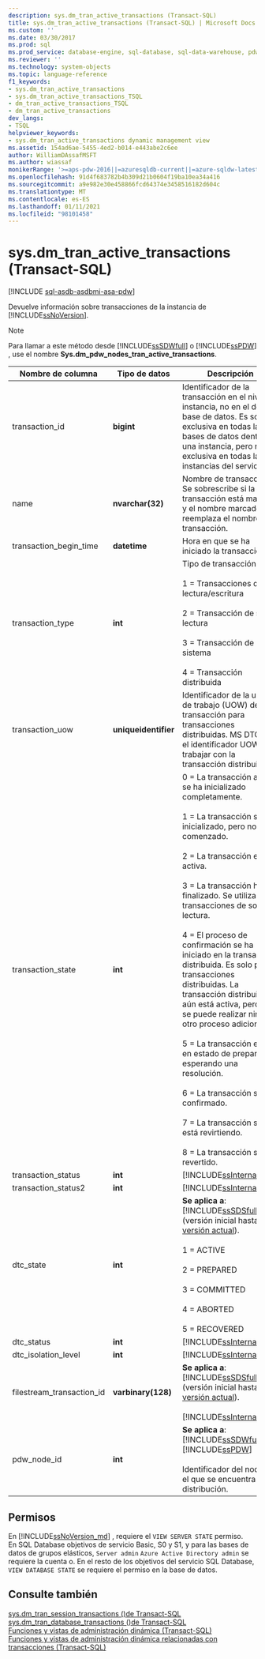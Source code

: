 ```yaml
---
description: sys.dm_tran_active_transactions (Transact-SQL)
title: sys.dm_tran_active_transactions (Transact-SQL) | Microsoft Docs
ms.custom: ''
ms.date: 03/30/2017
ms.prod: sql
ms.prod_service: database-engine, sql-database, sql-data-warehouse, pdw
ms.reviewer: ''
ms.technology: system-objects
ms.topic: language-reference
f1_keywords:
- sys.dm_tran_active_transactions
- sys.dm_tran_active_transactions_TSQL
- dm_tran_active_transactions_TSQL
- dm_tran_active_transactions
dev_langs:
- TSQL
helpviewer_keywords:
- sys.dm_tran_active_transactions dynamic management view
ms.assetid: 154ad6ae-5455-4ed2-b014-e443abe2c6ee
author: WilliamDAssafMSFT
ms.author: wiassaf
monikerRange: '>=aps-pdw-2016||=azuresqldb-current||=azure-sqldw-latest||>=sql-server-2016||>=sql-server-linux-2017||=azuresqldb-mi-current'
ms.openlocfilehash: 91d4f683782b4b309d21b0604f19ba10ea34a416
ms.sourcegitcommit: a9e982e30e458866fcd64374e3458516182d604c
ms.translationtype: MT
ms.contentlocale: es-ES
ms.lasthandoff: 01/11/2021
ms.locfileid: "98101458"
---
```

# <a name="sysdm_tran_active_transactions-transact-sql"></a>sys.dm_tran_active_transactions (Transact-SQL)
[!INCLUDE [sql-asdb-asdbmi-asa-pdw](../../includes/applies-to-version/sql-asdb-asdbmi-asa-pdw.md)]

  Devuelve información sobre transacciones de la instancia de [!INCLUDE[ssNoVersion](../../includes/ssnoversion-md.md)].  
  
> [!NOTE]  
>  Para llamar a este método desde [!INCLUDE[ssSDWfull](../../includes/sssdwfull-md.md)] o [!INCLUDE[ssPDW](../../includes/sspdw-md.md)] , use el nombre **Sys.dm_pdw_nodes_tran_active_transactions**.  
  
|Nombre de columna|Tipo de datos|Descripción|  
|-----------------|---------------|-----------------|  
|transaction_id|**bigint**|Identificador de la transacción en el nivel de instancia, no en el de base de datos. Es solo exclusiva en todas las bases de datos dentro de una instancia, pero no es exclusiva en todas las instancias del servidor.|  
|name|**nvarchar(32)**|Nombre de transacción. Se sobrescribe si la transacción está marcada y el nombre marcado reemplaza el nombre de transacción.|  
|transaction_begin_time|**datetime**|Hora en que se ha iniciado la transacción.|  
|transaction_type|**int**|Tipo de transacción.<br /><br /> 1 = Transacciones de lectura/escritura<br /><br /> 2 = Transacción de solo lectura<br /><br /> 3 = Transacción de sistema<br /><br /> 4 = Transacción distribuida|  
|transaction_uow|**uniqueidentifier**|Identificador de la unidad de trabajo (UOW) de la transacción para transacciones distribuidas. MS DTC usa el identificador UOW para trabajar con la transacción distribuida.|  
|transaction_state|**int**|0 = La transacción aún no se ha inicializado completamente.<br /><br /> 1 = La transacción se ha inicializado, pero no ha comenzado.<br /><br /> 2 = La transacción está activa.<br /><br /> 3 = La transacción ha finalizado. Se utiliza para transacciones de solo lectura.<br /><br /> 4 = El proceso de confirmación se ha iniciado en la transacción distribuida. Es solo para transacciones distribuidas. La transacción distribuida aún está activa, pero no se puede realizar ningún otro proceso adicional.<br /><br /> 5 = La transacción está en estado de preparada y esperando una resolución.<br /><br /> 6 = La transacción se ha confirmado.<br /><br /> 7 = La transacción se está revirtiendo.<br /><br /> 8 = La transacción se ha revertido.|  
|transaction_status|**int**|[!INCLUDE[ssInternalOnly](../../includes/ssinternalonly-md.md)]|  
|transaction_status2|**int**|[!INCLUDE[ssInternalOnly](../../includes/ssinternalonly-md.md)]|  
|dtc_state|**int**|**Se aplica a**: [!INCLUDE[ssSDSfull](../../includes/sssdsfull-md.md)] (versión inicial hasta la [versión actual](/previous-versions/azure/ee336279(v=azure.100))).<br /><br /> 1 = ACTIVE<br /><br /> 2 = PREPARED<br /><br /> 3 = COMMITTED<br /><br /> 4 = ABORTED<br /><br /> 5 = RECOVERED|  
|dtc_status|**int**|[!INCLUDE[ssInternalOnly](../../includes/ssinternalonly-md.md)]|  
|dtc_isolation_level|**int**|[!INCLUDE[ssInternalOnly](../../includes/ssinternalonly-md.md)]|  
|filestream_transaction_id|**varbinary(128)**|**Se aplica a**: [!INCLUDE[ssSDSfull](../../includes/sssdsfull-md.md)] (versión inicial hasta la [versión actual](/previous-versions/azure/ee336279(v=azure.100))).<br /><br /> [!INCLUDE[ssInternalOnly](../../includes/ssinternalonly-md.md)]|  
|pdw_node_id|**int**|**Se aplica a**: [!INCLUDE[ssSDWfull](../../includes/sssdwfull-md.md)] , [!INCLUDE[ssPDW](../../includes/sspdw-md.md)]<br /><br /> Identificador del nodo en el que se encuentra esta distribución.|  
  
## <a name="permissions"></a>Permisos

En [!INCLUDE[ssNoVersion_md](../../includes/ssnoversion-md.md)] , requiere el `VIEW SERVER STATE` permiso.   
En SQL Database objetivos de servicio Basic, S0 y S1, y para las bases de datos de grupos elásticos, `Server admin` `Azure Active Directory admin` se requiere la cuenta o. En el resto de los objetivos del servicio SQL Database, `VIEW DATABASE STATE` se requiere el permiso en la base de datos.   
  
## <a name="see-also"></a>Consulte también  
 [sys.dm_tran_session_transactions &#40;&#41;de Transact-SQL ](../../relational-databases/system-dynamic-management-views/sys-dm-tran-session-transactions-transact-sql.md)   
 [sys.dm_tran_database_transactions &#40;&#41;de Transact-SQL ](../../relational-databases/system-dynamic-management-views/sys-dm-tran-database-transactions-transact-sql.md)   
 [Funciones y vistas de administración dinámica &#40;Transact-SQL&#41;](~/relational-databases/system-dynamic-management-views/system-dynamic-management-views.md)   
 [Funciones y vistas de administración dinámica relacionadas con transacciones &#40;Transact-SQL&#41;](../../relational-databases/system-dynamic-management-views/transaction-related-dynamic-management-views-and-functions-transact-sql.md)  
  
